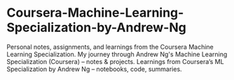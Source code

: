 # Coursera-Machine-Learning-Specialization-by-Andrew-Ng
Personal notes, assignments, and learnings from the Coursera Machine Learning Specialization.  My journey through Andrew Ng's Machine Learning Specialization (Coursera) – notes &amp; projects.  Learnings from Coursera’s ML Specialization by Andrew Ng – notebooks, code, summaries.
